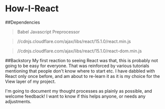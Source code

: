# How-I-React

##Dependencies
>Babel Javascript Preprocessor

>//cdnjs.cloudflare.com/ajax/libs/react/15.1.0/react.min.js

>//cdnjs.cloudflare.com/ajax/libs/react/15.1.0/react-dom.min.js

##Backstory
My first reaction to seeing React was that, this is probably not going to be easy for everyone. That was reinforced by various tutorials mentioning that people don't know where to start etc. I have dabbled with React only once before, and am about to re-learn it as it is my choice for the View layer of my project.

I'm going to document my thought processes as plainly as possible, and welcome feedback! I want to know if this helps anyone, or needs any adjustments.
